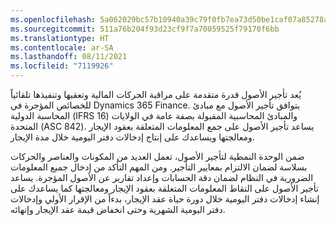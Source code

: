 ```yaml
---
ms.openlocfilehash: 5a062029bc57b10940a39c79f0fb7ea73d50be1caf07a85278addf0f87aa4a69
ms.sourcegitcommit: 511a76b204f93d23cf9f7a70059525f79170f6bb
ms.translationtype: HT
ms.contentlocale: ar-SA
ms.lasthandoff: 08/11/2021
ms.locfileid: "7119926"
---
```

يُعد تأجير الأصول قدرة متقدمة على مراقبة الحركات المالية وتعقبها وتنفيذها تلقائياً للخصائص المؤجرة في Dynamics 365 Finance. يتوافق تأجير الأصول مع مبادئ المحاسبة الدولية (IFRS 16) والمبادئ المحاسبية المقبولة بصفة عامة في الولايات المتحدة (ASC 842). يساعد تأجير الأصول على جمع المعلومات المتعلقة بعقود الإيجار ومعالجتها ويساعدك على إنتاج إدخالات دفتر اليومية خلال مدة الإيجار.

ضمن الوحدة النمطية لتأجير الأصول، تعمل العديد من المكونات والعناصر والحركات بسلاسة لضمان الالتزام بمعايير التأجير. ومن المهم التأكد من إدخال جميع المعلومات الضرورية في النظام لضمان دقة الحسابات وإعداد تقارير عن الأصول المؤجرة. يساعد تأجير الأصول على التقاط المعلومات المتعلقة بعقود الإيجار ومعالجتها كما يساعدك على إنشاء إدخالات دفتر اليومية خلال دورة حياة عقد الإيجار، بدءاً من الإقرار الأولي وإدخالات دفتر اليومية الشهرية وحتى انخفاض قيمة عقد الإيجار وإنهائه.

